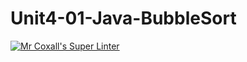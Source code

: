 # Unit4-01-Java-BubbleSort
[![Mr Coxall's Super Linter](https://github.com/ICS4U-Programming-MelodyB/Unit4-01-Java-BubbleSort/workflows/Mr%20Coxall's%20Super%20Linter/badge.svg)](https://github.com/ICS4U-Programming-MelodyB/Unit4-01-Java-BubbleSort/actions/)
